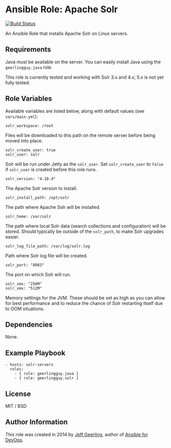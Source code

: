 # Ansible Role: Apache Solr

[![Build Status](https://travis-ci.org/geerlingguy/ansible-role-solr.svg?branch=master)](https://travis-ci.org/geerlingguy/ansible-role-solr)

An Ansible Role that installs Apache Solr on Linux servers.

## Requirements

Java must be available on the server. You can easily install Java using the `geerlingguy.java` role.

This role is currently tested and working with Solr 3.x and 4.x; 5.x is not yet fully tested.

## Role Variables

Available variables are listed below, along with default values (see `vars/main.yml`):

    solr_workspace: /root

Files will be downloaded to this path on the remote server before being moved into place.

    solr_create_user: true
    solr_user: solr

Solr will be run under Jetty as the `solr_user`. Set `solr_create_user` to `false` if `solr_user` is created before this role runs.

    solr_version: "4.10.4"

The Apache Solr version to install.

    solr_install_path: /opt/solr

The path where Apache Solr will be installed.

    solr_home: /var/solr

The path where local Solr data (search collections and configuration) will be stored. Should typically be outside of the `solr_path`, to make Solr upgrades easier.

    solr_log_file_path: /var/log/solr.log

Path where Solr log file will be created.

    solr_port: "8983"

The port on which Solr will run.

    solr_xms: "256M"
    solr_xmx: "512M"

Memory settings for the JVM. These should be set as high as you can allow for best performance and to reduce the chance of Solr restarting itself due to OOM situations.

## Dependencies

None.

## Example Playbook

    - hosts: solr-servers
      roles:
        - { role: geerlingguy.java }
        - { role: geerlingguy.solr }

## License

MIT / BSD

## Author Information

This role was created in 2014 by [Jeff Geerling](http://jeffgeerling.com/), author of [Ansible for DevOps](http://ansiblefordevops.com/).
